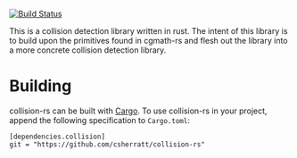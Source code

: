 [![Build Status](https://travis-ci.org/csherratt/collision-rs.svg?branch=master)](https://travis-ci.org/csherratt/collision-rs)

This is a collision detection library written in rust. The intent of this
library is to build upon the primitives found in cgmath-rs and flesh out the
library into a more concrete collision detection library.

# Building #

collision-rs can be built with [Cargo](http://crates.io). To use collision-rs
in your project, append the following specification to `Cargo.toml`:

```
[dependencies.collision]
git = "https://github.com/csherratt/collision-rs"
```
